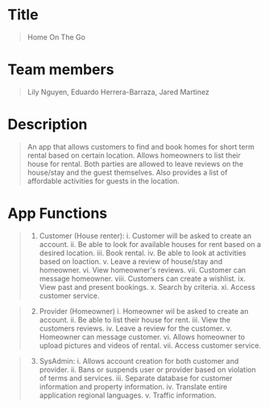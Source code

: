 # Title
> Home On The Go

# Team members
> Lily Nguyen, Eduardo Herrera-Barraza, Jared Martinez

# Description
> An app that allows customers to find and book homes for short term rental based on certain location. 
> Allows homeowners to list their house for rental. Both parties are allowed to leave reviews on the
> house/stay and the guest themselves. Also provides a list of affordable activities for guests in the 
> location. 

# App Functions
>   1. Customer (House renter):
>  i. Customer will be asked to create an account. 
>  ii. Be able to look for available houses for rent based on a desired location.
>  iii. Book rental.
>  iv. Be able to look at activities based on loaction. 
>  v. Leave a review of house/stay and homeowner. 
>  vi. View homeowner's reviews.
>  vii. Customer can message homeowner.
>  viii. Customers can create a wishlist. 
>  ix. View past and present bookings. 
>  x. Search by criteria. 
>  xi. Access customer service. 

> 2. Provider (Homeowner)
>   i. Homeowner wil be asked to create an account. 
>   ii. Be able to list their house for rent.
>   iii. View the customers reviews. 
>   iv. Leave a review for the customer. 
>   v. Homeowner can message customer. 
>   vi. Allows homeowner to upload pictures and videos of rental. 
>   vii. Access customer service.

> 3. SysAdmin: 
>   i. Allows account  creation for both customer and provider. 
>   ii. Bans or suspends user or provider based on violation of terms and services.
>   iii. Separate database for customer information and property information.
>   iv. Translate entire application regional languages.
>   v. Traffic information.